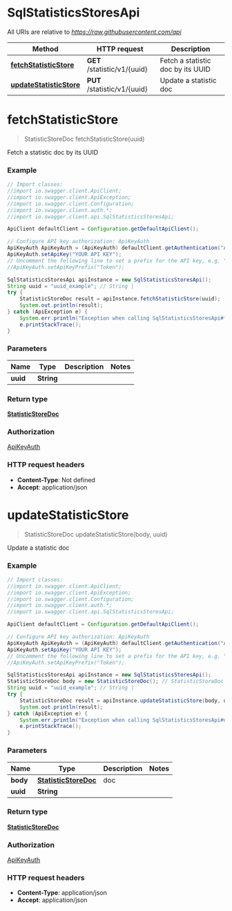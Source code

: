 # SqlStatisticsStoresApi

All URIs are relative to *https://raw.githubusercontent.com/api*

Method | HTTP request | Description
------------- | ------------- | -------------
[**fetchStatisticStore**](SqlStatisticsStoresApi.md#fetchStatisticStore) | **GET** /statistic/v1/{uuid} | Fetch a statistic doc by its UUID
[**updateStatisticStore**](SqlStatisticsStoresApi.md#updateStatisticStore) | **PUT** /statistic/v1/{uuid} | Update a statistic doc

<a name="fetchStatisticStore"></a>
# **fetchStatisticStore**
> StatisticStoreDoc fetchStatisticStore(uuid)

Fetch a statistic doc by its UUID

### Example
```java
// Import classes:
//import io.swagger.client.ApiClient;
//import io.swagger.client.ApiException;
//import io.swagger.client.Configuration;
//import io.swagger.client.auth.*;
//import io.swagger.client.api.SqlStatisticsStoresApi;

ApiClient defaultClient = Configuration.getDefaultApiClient();

// Configure API key authorization: ApiKeyAuth
ApiKeyAuth ApiKeyAuth = (ApiKeyAuth) defaultClient.getAuthentication("ApiKeyAuth");
ApiKeyAuth.setApiKey("YOUR API KEY");
// Uncomment the following line to set a prefix for the API key, e.g. "Token" (defaults to null)
//ApiKeyAuth.setApiKeyPrefix("Token");

SqlStatisticsStoresApi apiInstance = new SqlStatisticsStoresApi();
String uuid = "uuid_example"; // String | 
try {
    StatisticStoreDoc result = apiInstance.fetchStatisticStore(uuid);
    System.out.println(result);
} catch (ApiException e) {
    System.err.println("Exception when calling SqlStatisticsStoresApi#fetchStatisticStore");
    e.printStackTrace();
}
```

### Parameters

Name | Type | Description  | Notes
------------- | ------------- | ------------- | -------------
 **uuid** | **String**|  |

### Return type

[**StatisticStoreDoc**](StatisticStoreDoc.md)

### Authorization

[ApiKeyAuth](../README.md#ApiKeyAuth)

### HTTP request headers

 - **Content-Type**: Not defined
 - **Accept**: application/json

<a name="updateStatisticStore"></a>
# **updateStatisticStore**
> StatisticStoreDoc updateStatisticStore(body, uuid)

Update a statistic doc

### Example
```java
// Import classes:
//import io.swagger.client.ApiClient;
//import io.swagger.client.ApiException;
//import io.swagger.client.Configuration;
//import io.swagger.client.auth.*;
//import io.swagger.client.api.SqlStatisticsStoresApi;

ApiClient defaultClient = Configuration.getDefaultApiClient();

// Configure API key authorization: ApiKeyAuth
ApiKeyAuth ApiKeyAuth = (ApiKeyAuth) defaultClient.getAuthentication("ApiKeyAuth");
ApiKeyAuth.setApiKey("YOUR API KEY");
// Uncomment the following line to set a prefix for the API key, e.g. "Token" (defaults to null)
//ApiKeyAuth.setApiKeyPrefix("Token");

SqlStatisticsStoresApi apiInstance = new SqlStatisticsStoresApi();
StatisticStoreDoc body = new StatisticStoreDoc(); // StatisticStoreDoc | doc
String uuid = "uuid_example"; // String | 
try {
    StatisticStoreDoc result = apiInstance.updateStatisticStore(body, uuid);
    System.out.println(result);
} catch (ApiException e) {
    System.err.println("Exception when calling SqlStatisticsStoresApi#updateStatisticStore");
    e.printStackTrace();
}
```

### Parameters

Name | Type | Description  | Notes
------------- | ------------- | ------------- | -------------
 **body** | [**StatisticStoreDoc**](StatisticStoreDoc.md)| doc |
 **uuid** | **String**|  |

### Return type

[**StatisticStoreDoc**](StatisticStoreDoc.md)

### Authorization

[ApiKeyAuth](../README.md#ApiKeyAuth)

### HTTP request headers

 - **Content-Type**: application/json
 - **Accept**: application/json

